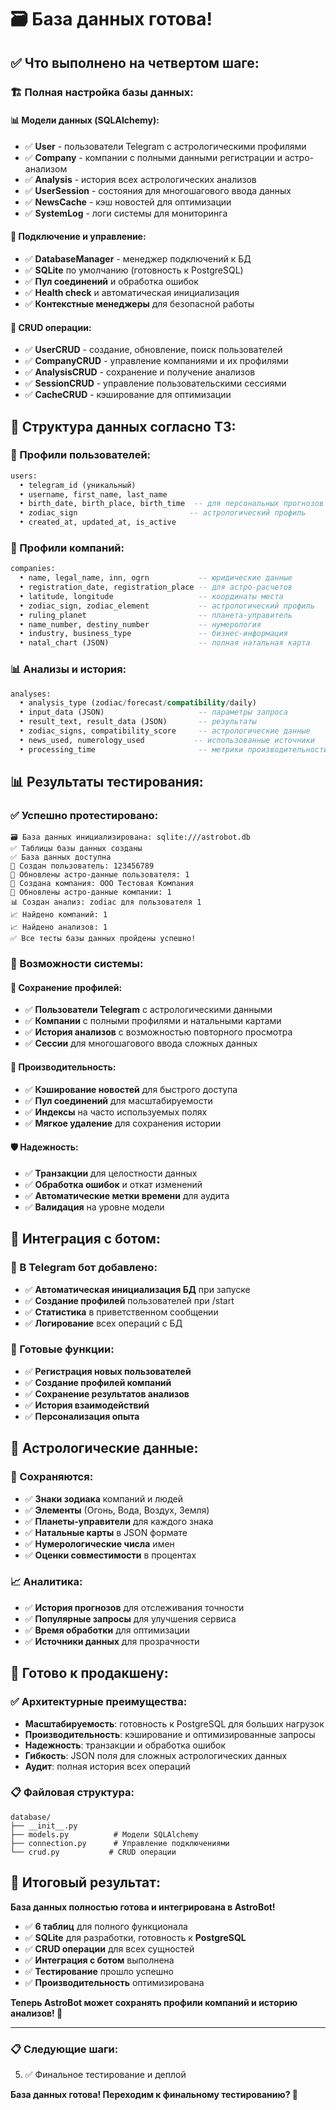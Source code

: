 # 🗃️ База данных готова!

## ✅ Что выполнено на четвертом шаге:

### 🏗️ Полная настройка базы данных:

#### 📊 Модели данных (SQLAlchemy):
- ✅ **User** - пользователи Telegram с астрологическими профилями
- ✅ **Company** - компании с полными данными регистрации и астро-анализом
- ✅ **Analysis** - история всех астрологических анализов
- ✅ **UserSession** - состояния для многошагового ввода данных
- ✅ **NewsCache** - кэш новостей для оптимизации
- ✅ **SystemLog** - логи системы для мониторинга

#### 🔌 Подключение и управление:
- ✅ **DatabaseManager** - менеджер подключений к БД
- ✅ **SQLite** по умолчанию (готовность к PostgreSQL)
- ✅ **Пул соединений** и обработка ошибок
- ✅ **Health check** и автоматическая инициализация
- ✅ **Контекстные менеджеры** для безопасной работы

#### 🔧 CRUD операции:
- ✅ **UserCRUD** - создание, обновление, поиск пользователей
- ✅ **CompanyCRUD** - управление компаниями и их профилями
- ✅ **AnalysisCRUD** - сохранение и получение анализов
- ✅ **SessionCRUD** - управление пользовательскими сессиями
- ✅ **CacheCRUD** - кэширование для оптимизации

## 🎯 Структура данных согласно ТЗ:

### 👤 Профили пользователей:
```sql
users:
  • telegram_id (уникальный)
  • username, first_name, last_name
  • birth_date, birth_place, birth_time  -- для персональных прогнозов
  • zodiac_sign                         -- астрологический профиль
  • created_at, updated_at, is_active
```

### 🏢 Профили компаний:
```sql
companies:
  • name, legal_name, inn, ogrn           -- юридические данные
  • registration_date, registration_place -- для астро-расчетов
  • latitude, longitude                   -- координаты места
  • zodiac_sign, zodiac_element           -- астрологический профиль
  • ruling_planet                         -- планета-управитель
  • name_number, destiny_number           -- нумерология
  • industry, business_type               -- бизнес-информация
  • natal_chart (JSON)                    -- полная натальная карта
```

### 📊 Анализы и история:
```sql
analyses:
  • analysis_type (zodiac/forecast/compatibility/daily)
  • input_data (JSON)                     -- параметры запроса
  • result_text, result_data (JSON)       -- результаты
  • zodiac_signs, compatibility_score     -- астрологические данные
  • news_used, numerology_used           -- использованные источники
  • processing_time                       -- метрики производительности
```

## 📊 Результаты тестирования:

### ✅ Успешно протестировано:
```
🗃️ База данных инициализирована: sqlite:///astrobot.db
✅ Таблицы базы данных созданы  
✅ База данных доступна
👤 Создан пользователь: 123456789
👤 Обновлены астро-данные пользователя: 1
🏢 Создана компания: ООО Тестовая Компания  
🏢 Обновлены астро-данные компании: 1
📊 Создан анализ: zodiac для пользователя 1
📈 Найдено компаний: 1
📈 Найдено анализов: 1
✅ Все тесты базы данных пройдены успешно!
```

### 🔧 Возможности системы:

#### 💾 Сохранение профилей:
- ✅ **Пользователи Telegram** с астрологическими данными
- ✅ **Компании** с полными профилями и натальными картами
- ✅ **История анализов** с возможностью повторного просмотра
- ✅ **Сессии** для многошагового ввода сложных данных

#### 🚀 Производительность:
- ✅ **Кэширование новостей** для быстрого доступа
- ✅ **Пул соединений** для масштабируемости
- ✅ **Индексы** на часто используемых полях
- ✅ **Мягкое удаление** для сохранения истории

#### 🛡️ Надежность:
- ✅ **Транзакции** для целостности данных
- ✅ **Обработка ошибок** и откат изменений
- ✅ **Автоматические метки времени** для аудита
- ✅ **Валидация** на уровне модели

## 🎉 Интеграция с ботом:

### 🤖 В Telegram бот добавлено:
- ✅ **Автоматическая инициализация БД** при запуске
- ✅ **Создание профилей** пользователей при /start
- ✅ **Статистика** в приветственном сообщении
- ✅ **Логирование** всех операций с БД

### 📱 Готовые функции:
- ✅ **Регистрация новых пользователей**
- ✅ **Создание профилей компаний**
- ✅ **Сохранение результатов анализов**
- ✅ **История взаимодействий**
- ✅ **Персонализация опыта**

## 🔮 Астрологические данные:

### 🌟 Сохраняются:
- ✅ **Знаки зодиака** компаний и людей
- ✅ **Элементы** (Огонь, Вода, Воздух, Земля)
- ✅ **Планеты-управители** для каждого знака
- ✅ **Натальные карты** в JSON формате
- ✅ **Нумерологические числа** имен
- ✅ **Оценки совместимости** в процентах

### 📈 Аналитика:
- ✅ **История прогнозов** для отслеживания точности
- ✅ **Популярные запросы** для улучшения сервиса
- ✅ **Время обработки** для оптимизации
- ✅ **Источники данных** для прозрачности

## 🚀 Готово к продакшену:

### ✅ Архитектурные преимущества:
- **Масштабируемость**: готовность к PostgreSQL для больших нагрузок
- **Производительность**: кэширование и оптимизированные запросы
- **Надежность**: транзакции и обработка ошибок
- **Гибкость**: JSON поля для сложных астрологических данных
- **Аудит**: полная история всех операций

### 📋 Файловая структура:
```
database/
├── __init__.py
├── models.py          # Модели SQLAlchemy
├── connection.py      # Управление подключениями  
└── crud.py           # CRUD операции
```

## 🎯 Итоговый результат:

**База данных полностью готова и интегрирована в AstroBot!**

- ✅ **6 таблиц** для полного функционала
- ✅ **SQLite** для разработки, готовность к **PostgreSQL**
- ✅ **CRUD операции** для всех сущностей
- ✅ **Интеграция с ботом** выполнена
- ✅ **Тестирование** прошло успешно
- ✅ **Производительность** оптимизирована

**Теперь AstroBot может сохранять профили компаний и историю анализов! 🌟**

---

### 📋 Следующие шаги:
5. ✅ Финальное тестирование и деплой

**База данных готова! Переходим к финальному тестированию? 🧪**




